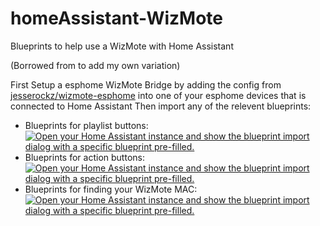 # homeAssistant-WizMote
Blueprints to help use a WizMote with Home Assistant

(Borrowed from to add my own variation)

First Setup a esphome WizMote Bridge by adding the config from [jesserockz/wizmote-esphome](https://github.com/jesserockz/wizmote-esphome) into one of your esphome devices that is connected to Home Assistant
Then import any of the relevent blueprints:

- Blueprints for playlist buttons:  [![Open your Home Assistant instance and show the blueprint import dialog with a specific blueprint pre-filled.](https://my.home-assistant.io/badges/blueprint_import.svg)](https://my.home-assistant.io/redirect/blueprint_import/?blueprint_url=https%3A%2F%2Fgithub.com%2Favt613%2FhomeAssistant-WizMote%2Fblob%2Fmain%2Fwizmote_playlists.yaml)
- Blueprints for action buttons:  [![Open your Home Assistant instance and show the blueprint import dialog with a specific blueprint pre-filled.](https://my.home-assistant.io/badges/blueprint_import.svg)](https://my.home-assistant.io/redirect/blueprint_import/?blueprint_url=https%3A%2F%2Fgithub.com%2Favt613%2FhomeAssistant-WizMote%2Fblob%2Fmain%2Fwizmote_actions.yaml)
- Blueprints for finding your WizMote MAC:  [![Open your Home Assistant instance and show the blueprint import dialog with a specific blueprint pre-filled.](https://my.home-assistant.io/badges/blueprint_import.svg)](https://my.home-assistant.io/redirect/blueprint_import/?blueprint_url=https%3A%2F%2Fgithub.com%2Favt613%2FhomeAssistant-WizMote%2Fblob%2Fmain%2Fwizmote_find_mac.yaml)
